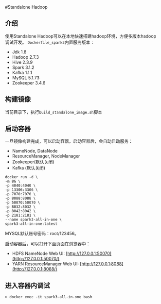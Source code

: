 #Standalone Hadoop
## 介绍
使用Standalone Hadoop可以在本地快速搭建hadoop环境，方便多版本hadoop调试开发。
`Dockerfile_spark3`内置服务版本：
- Jdk 1.8
- Hadoop 2.7.3
- Hive 2.3.9
- Spark 3.1.2
- Kafka 1.1.1
- MySQL 5.1.73
- Zookeeper 3.4.6
## 构建镜像
当前目录下，执行`build_standalone_image.sh`脚本

## 启动容器
一旦镜像构建完成，可以启动容器。启动容器后，会自动启动服务：
- NameNode, DataNode
- ResourceManager, NodeManager
- Zookeeper(默认关闭)
- Kafka (默认关闭)

```shell script
docker run -d \
-m 8G \
-p 4040:4040 \
-p 13306:3306 \
-p 7070:7070 \
-p 8088:8088 \
-p 50070:50070 \
-p 8032:8032 \
-p 8042:8042 \
-p 2181:2181 \
--name spark3-all-in-one \
spark3-all-in-one:latest
```
MYSQL默认账号密码：root/123456。

启动容器后，可以打开下面页面在浏览器中：
- HDFS NameNode Web UI: [http://127.0.0.1:50070](http://127.0.0.1:50070/)
- YARN ResourceManager Web UI: [http://127.0.0.1:8088](http://127.0.0.1:8088/)

## 进入容器内调试
```shell script
> docker exec -it spark3-all-in-one bash

```
